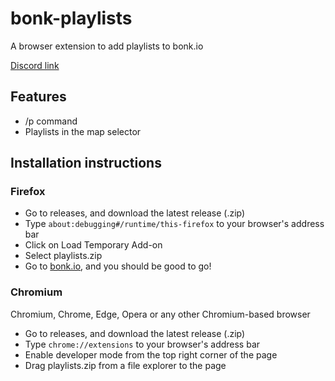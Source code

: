 # bonk-playlists
A browser extension to add playlists to bonk.io

[Discord link](https://discord.gg/Dj6usq7ww3)

## Features
* /p command
* Playlists in the map selector

## Installation instructions
### Firefox
* Go to releases, and download the latest release (.zip)
* Type `about:debugging#/runtime/this-firefox` to your browser's address bar
* Click on Load Temporary Add-on
* Select playlists.zip
* Go to [bonk.io](https://bonk.io), and you should be good to go!
### Chromium
Chromium, Chrome, Edge, Opera or any other Chromium-based browser
* Go to releases, and download the latest release (.zip)
* Type `chrome://extensions` to your browser's address bar
* Enable developer mode from the top right corner of the page
* Drag playlists.zip from a file explorer to the page